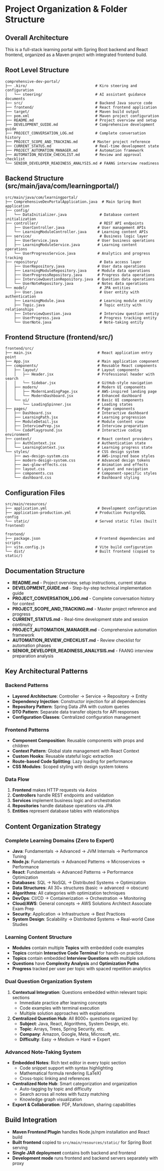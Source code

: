 # Project Organization & Folder Structure

## Overall Architecture
This is a full-stack learning portal with Spring Boot backend and React frontend, organized as a Maven project with integrated frontend build.

## Root Level Structure
```
comprehensive-dev-portal/
├── .kiro/                               # Kiro steering and configuration
│   └── steering/                        # AI assistant guidance documents
├── src/                                 # Backend Java source code
├── frontend/                            # React frontend application
├── target/                              # Maven build output
├── pom.xml                              # Maven project configuration
├── README.md                            # Project overview and setup
├── DEVELOPMENT_GUIDE.md                 # Comprehensive development guide
├── PROJECT_CONVERSATION_LOG.md          # Complete conversation history
├── PROJECT_SCOPE_AND_TRACKING.md       # Master project reference
├── CURRENT_STATUS.md                    # Real-time development state
├── PROJECT_AUTOMATION_MANAGER.md        # Automation framework
├── AUTOMATION_REVIEW_CHECKLIST.md       # Review and approval checklist
└── SENIOR_DEVELOPER_READINESS_ANALYSIS.md # FAANG interview readiness
```

## Backend Structure (src/main/java/com/learningportal/)
```
src/main/java/com/learningportal/
├── ComprehensiveDevPortalApplication.java  # Main Spring Boot application
├── config/
│   └── DataInitializer.java               # Database content initialization
├── controller/                            # REST API endpoints
│   ├── UserController.java               # User management APIs
│   └── LearningModuleController.java     # Learning content APIs
├── service/                               # Business logic layer
│   ├── UserService.java                  # User business operations
│   ├── LearningModuleService.java        # Learning content operations
│   └── UserProgressService.java          # Analytics and progress tracking
├── repository/                            # Data access layer
│   ├── UserRepository.java               # User data operations
│   ├── LearningModuleRepository.java     # Module data operations
│   ├── UserProgressRepository.java       # Progress data operations
│   ├── InterviewQuestionRepository.java  # Question data operations
│   └── UserNoteRepository.java           # Notes data operations
└── model/                                 # JPA entities
    ├── User.java                          # User entity with authentication
    ├── LearningModule.java                # Learning module entity
    ├── Topic.java                         # Topic entity with relationships
    ├── InterviewQuestion.java             # Interview question entity
    ├── UserProgress.java                  # Progress tracking entity
    └── UserNote.java                      # Note-taking entity
```

## Frontend Structure (frontend/src/)
```
frontend/src/
├── main.jsx                              # React application entry point
├── App.jsx                               # Main application component
├── components/                           # Reusable React components
│   ├── layout/                           # Layout components
│   │   ├── Header.jsx                    # Professional header with search
│   │   └── Sidebar.jsx                   # GitHub-style navigation
│   ├── modern/                           # Modern UI components
│   │   ├── ModernLandingPage.jsx         # AWS-inspired landing page
│   │   └── ModernDashboard.jsx           # Enhanced dashboard
│   └── ui/                               # Basic UI components
│       └── LoadingSpinner.jsx            # Loading states
├── pages/                                # Page components
│   ├── Dashboard.jsx                     # Interactive dashboard
│   ├── LearningPath.jsx                  # Learning progression
│   ├── ModuleDetail.jsx                  # Module content view
│   ├── InterviewPrep.jsx                 # Interview preparation
│   └── CodePlayground.jsx                # Interactive coding environment
├── context/                              # React context providers
│   ├── AuthContext.jsx                   # Authentication state
│   └── LearningContext.jsx               # Learning progress state
└── styles/                               # CSS design system
    ├── aws-design-system.css             # AWS-inspired base styles
    ├── modern-design-system.css          # Advanced design tokens
    ├── aws-glow-effects.css              # Animation and effects
    ├── layout.css                        # Layout and navigation
    ├── components.css                    # Component-specific styles
    └── dashboard.css                     # Dashboard styling
```

## Configuration Files
```
src/main/resources/
├── application.yml                       # Development configuration
├── application-production.yml           # Production PostgreSQL config
└── static/                              # Served static files (built frontend)

frontend/
├── package.json                         # Frontend dependencies and scripts
├── vite.config.js                       # Vite build configuration
└── dist/                                # Built frontend (copied to static/)
```

## Documentation Structure
- **README.md** - Project overview, setup instructions, current status
- **DEVELOPMENT_GUIDE.md** - Step-by-step technical implementation guide
- **PROJECT_CONVERSATION_LOG.md** - Complete conversation history for context
- **PROJECT_SCOPE_AND_TRACKING.md** - Master project reference and progress
- **CURRENT_STATUS.md** - Real-time development state and session continuity
- **PROJECT_AUTOMATION_MANAGER.md** - Comprehensive automation framework
- **AUTOMATION_REVIEW_CHECKLIST.md** - Review checklist for automation phases
- **SENIOR_DEVELOPER_READINESS_ANALYSIS.md** - FAANG interview preparation analysis

## Key Architectural Patterns

### Backend Patterns
- **Layered Architecture**: Controller → Service → Repository → Entity
- **Dependency Injection**: Constructor injection for all dependencies
- **Repository Pattern**: Spring Data JPA with custom queries
- **DTO Pattern**: Separate data transfer objects for API responses
- **Configuration Classes**: Centralized configuration management

### Frontend Patterns
- **Component Composition**: Reusable components with props and children
- **Context Pattern**: Global state management with React Context
- **Custom Hooks**: Reusable stateful logic extraction
- **Route-based Code Splitting**: Lazy loading for performance
- **CSS Modules**: Scoped styling with design system tokens

### Data Flow
1. **Frontend** makes HTTP requests via Axios
2. **Controllers** handle REST endpoints and validation
3. **Services** implement business logic and orchestration
4. **Repositories** handle database operations via JPA
5. **Entities** represent database tables with relationships

## Content Organization Strategy

### Complete Learning Domains (Zero to Expert)
- **Java**: Fundamentals → Advanced → JVM Internals → Performance Tuning
- **Node.js**: Fundamentals → Advanced Patterns → Microservices → Performance
- **React**: Fundamentals → Advanced Patterns → Performance Optimization
- **Databases**: SQL → NoSQL → Distributed Systems → Optimization
- **Data Structures**: All 30+ structures (basic → advanced → obscure)
- **Algorithms**: All categories with optimization techniques
- **DevOps**: CI/CD → Containerization → Orchestration → Monitoring
- **Cloud/AWS**: General concepts → AWS Solutions Architect Associate Exam Prep
- **Security**: Application → Infrastructure → Best Practices
- **System Design**: Scalability → Distributed Systems → Real-world Case Studies

### Learning Content Structure
- **Modules** contain multiple **Topics** with embedded code examples
- **Topics** contain **Interactive Code Terminal** for hands-on practice
- **Topics** contain embedded **Interview Questions** with multiple solutions
- **Questions** have **Complexity Analysis** and **Optimization Paths**
- **Progress** tracked per user per topic with spaced repetition analytics

### Dual Question Organization System
1. **Contextual Integration**: Questions embedded within relevant topic sections
   - Immediate practice after learning concepts
   - Code examples with terminal execution
   - Multiple solution approaches with explanations
2. **Centralized Question Hub**: All 8000+ questions organized by:
   - **Subject**: Java, React, Algorithms, System Design, etc.
   - **Topic**: Arrays, Trees, Spring Security, etc.
   - **Company**: Amazon, Google, Meta, Microsoft, etc.
   - **Difficulty**: Easy → Medium → Hard → Expert

### Advanced Note-Taking System
- **Embedded Notes**: Rich text editor in every topic section
  - Code snippet support with syntax highlighting
  - Mathematical formula rendering (LaTeX)
  - Cross-topic linking and references
- **Centralized Note Hub**: Smart categorization and organization
  - Auto-tagging by topic and difficulty
  - Search across all notes with fuzzy matching
  - Knowledge graph visualization
- **Export & Collaboration**: PDF, Markdown, sharing capabilities

## Build Integration
- **Maven Frontend Plugin** handles Node.js/npm installation and React build
- **Built frontend** copied to `src/main/resources/static/` for Spring Boot serving
- **Single JAR deployment** contains both backend and frontend
- **Development mode** runs frontend and backend servers separately with proxy